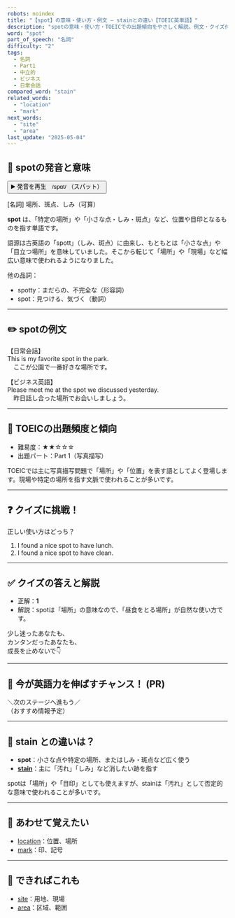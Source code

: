 ```yaml
---
robots: noindex
title: "【spot】の意味・使い方・例文 ― stainとの違い【TOEIC英単語】"
description: "spotの意味・使い方・TOEICでの出題傾向をやさしく解説。例文・クイズ付きでstainとの違いもわかりやすく学べます。"
word: "spot"
part_of_speech: "名詞"
difficulty: "2"
tags:
  - 名詞
  - Part1
  - 中立的
  - ビジネス
  - 日常会話
compared_word: "stain"
related_words:
  - "location"
  - "mark"
next_words:
  - "site"
  - "area"
last_update: "2025-05-04"
---
```


## 🔰 spotの発音と意味

<button class="play-audio" onclick="playTTS('spot')">
  <span class="play-audio-main">
    ▶️ 発音を再生　/spɑt/
  </span>
  <span class="play-audio-sub">
    （スパット）
  </span>
</button>

[名詞] 場所、斑点、しみ（可算）

**spot** は、「特定の場所」や「小さな点・しみ・斑点」など、位置や目印となるものを指す単語です。

語源は古英語の「spott」（しみ、斑点）に由来し、もともとは「小さな点」や「目立つ場所」を意味していました。そこから転じて「場所」や「現場」など幅広い意味で使われるようになりました。

他の品詞：  
- spotty：まだらの、不完全な（形容詞）
- spot：見つける、気づく（動詞）

---

## ✏️ spotの例文

【日常会話】  
This is my favorite spot in the park.  
　ここが公園で一番好きな場所です。

【ビジネス英語】  
Please meet me at the spot we discussed yesterday.  
　昨日話し合った場所でお会いしましょう。

---

## 🎯 TOEICの出題頻度と傾向

- 難易度：★★☆☆☆
- 出題パート：Part 1（写真描写）

TOEICでは主に写真描写問題で「場所」や「位置」を表す語としてよく登場します。現場や特定の場所を指す文脈で使われることが多いです。

---

## ❓ クイズに挑戦！

正しい使い方はどっち？

1. I found a nice spot to have lunch.  
2. I found a nice spot to have clean.

---

## ✅ クイズの答えと解説

- 正解：**1**
- 解説：spotは「場所」の意味なので、「昼食をとる場所」が自然な使い方です。

少し迷ったあなたも、  
カンタンだったあなたも、  
成長を止めないで👇️

---

## 🚀 今が英語力を伸ばすチャンス！ (PR)

<div class="info-center">
＼次のステージへ進もう／<br>  
（おすすめ情報予定）
</div>

---

## 🤔  stain との違いは？

- **spot**：小さな点や特定の場所、またはしみ・斑点など広く使う
- **[stain](/word/stain/)**：主に「汚れ」「しみ」など消したい跡を指す

spotは「場所」や「目印」としても使えますが、stainは「汚れ」として否定的な意味で使われることが多いです。

---

## 🧩 あわせて覚えたい

- [location](/word/location/)：位置、場所
- [mark](/word/mark/)：印、記号

---

## 📖 できればこれも

- [site](/word/site/)：用地、現場
- [area](/word/area/)：区域、範囲

<!-- cvid: aid22_bid07 -->
